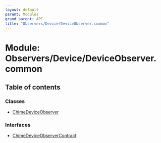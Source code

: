 ```yaml
---
layout: default
parent: Modules
grand_parent: API
title: "Observers/Device/DeviceObserver.common"
---
```


# Module: Observers/Device/DeviceObserver.common

## Table of contents

### Classes

- [ChimeDeviceObserver](../classes/observers_device_deviceobserver_common.chimedeviceobserver.md)

### Interfaces

- [ChimeDeviceObserverContract](../interfaces/observers_device_deviceobserver_common.chimedeviceobservercontract.md)
